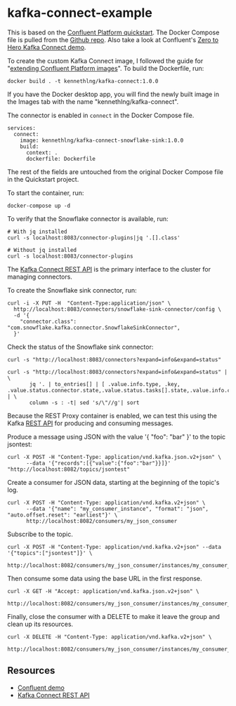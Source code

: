 # kafka-connect-example

This is based on the [Confluent Platform quickstart](https://docs.confluent.io/platform/current/platform-quickstart.html#quick-start-for-cp). The Docker Compose file is pulled from the [Github repo](https://docs.confluent.io/platform/current/platform-quickstart.html#step-1-download-and-start-cp). Also take a look at Confluent's [Zero to Hero Kafka Connect demo](https://github.com/confluentinc/demo-scene/blob/master/kafka-connect-zero-to-hero/demo_zero-to-hero-with-kafka-connect.adoc).

To create the custom Kafka Connect image, I followed the guide for "[extending Confluent Platform images](https://docs.confluent.io/platform/current/installation/docker/development.html#extend-cp-images)". To build the Dockerfile, run:

```
docker build . -t kennethlng/kafka-connect:1.0.0
```

If you have the Docker desktop app, you will find the newly built image in the Images tab with the name "kennethlng/kafka-connect".

The connector is enabled in `connect` in the Docker Compose file.

```
services:
  connect:
    image: kennethlng/kafka-connect-snowflake-sink:1.0.0
    build:
      context: .
      dockerfile: Dockerfile
```

The rest of the fields are untouched from the original Docker Compose file in the Quickstart project.

To start the container, run:

```
docker-compose up -d
```

To verify that the Snowflake connector is available, run:

```
# With jq installed
curl -s localhost:8083/connector-plugins|jq '.[].class'

# Without jq installed
curl -s localhost:8083/connector-plugins
```

The [Kafka Connect REST API](https://docs.confluent.io/platform/current/connect/references/restapi.html#kconnect-rest-interface) is the primary interface to the cluster for managing connectors.

To create the Snowflake sink connector, run:

```
curl -i -X PUT -H  "Content-Type:application/json" \
  http://localhost:8083/connectors/snowflake-sink-connector/config \
  -d '{
    "connector.class": "com.snowflake.kafka.connector.SnowflakeSinkConnector",
  }'
```

Check the status of the Snowflake sink connector:

```
curl -s "http://localhost:8083/connectors?expand=info&expand=status"

curl -s "http://localhost:8083/connectors?expand=info&expand=status" | \
       jq '. | to_entries[] | [ .value.info.type, .key, .value.status.connector.state,.value.status.tasks[].state,.value.info.config."connector.class"]|join(":|:")' | \
       column -s : -t| sed 's/\"//g'| sort
```

Because the REST Proxy container is enabled, we can test this using the Kafka [REST API](https://docs.confluent.io/platform/current/kafka-rest/quickstart.html#produce-and-consume-json-messages) for producing and consuming messages.

Produce a message using JSON with the value '{ "foo": "bar" }' to the topic jsontest:

```
curl -X POST -H "Content-Type: application/vnd.kafka.json.v2+json" \
      --data '{"records":[{"value":{"foo":"bar"}}]}' "http://localhost:8082/topics/jsontest"
```

Create a consumer for JSON data, starting at the beginning of the topic's log.

```
curl -X POST -H "Content-Type: application/vnd.kafka.v2+json" \
      --data '{"name": "my_consumer_instance", "format": "json", "auto.offset.reset": "earliest"}' \
      http://localhost:8082/consumers/my_json_consumer
```

Subscribe to the topic.

```
curl -X POST -H "Content-Type: application/vnd.kafka.v2+json" --data '{"topics":["jsontest"]}' \
 http://localhost:8082/consumers/my_json_consumer/instances/my_consumer_instance/subscription
```

Then consume some data using the base URL in the first response.

```
curl -X GET -H "Accept: application/vnd.kafka.json.v2+json" \
      http://localhost:8082/consumers/my_json_consumer/instances/my_consumer_instance/records
```

Finally, close the consumer with a DELETE to make it leave the group and clean up its resources.

```
curl -X DELETE -H "Content-Type: application/vnd.kafka.v2+json" \
      http://localhost:8082/consumers/my_json_consumer/instances/my_consumer_instance
```

## Resources

- [Confluent demo](https://github.com/confluentinc/demo-scene/tree/master/kafka-connect-zero-to-hero)
- [Kafka Connect REST API](https://docs.confluent.io/platform/current/connect/references/restapi.html#kconnect-rest-interface)
